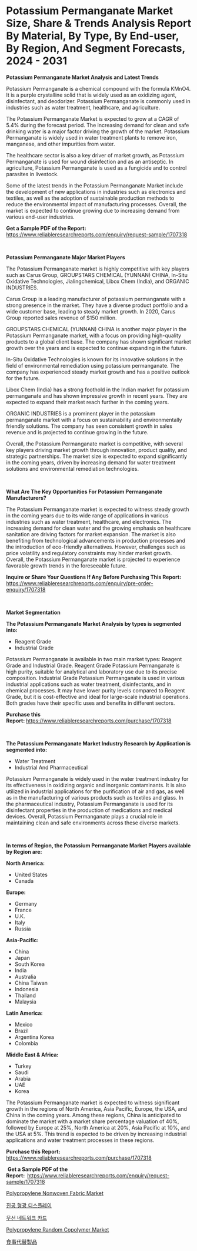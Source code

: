 <p><h1>Potassium Permanganate Market Size, Share & Trends Analysis Report By Material, By Type, By End-user, By Region, And Segment Forecasts, 2024 - 2031</h1></p><p><strong>Potassium Permanganate Market Analysis and Latest Trends</strong></p>
<p><p>Potassium Permanganate is a chemical compound with the formula KMnO4. It is a purple crystalline solid that is widely used as an oxidizing agent, disinfectant, and deodorizer. Potassium Permanganate is commonly used in industries such as water treatment, healthcare, and agriculture.</p><p>The Potassium Permanganate Market is expected to grow at a CAGR of 5.4% during the forecast period. The increasing demand for clean and safe drinking water is a major factor driving the growth of the market. Potassium Permanganate is widely used in water treatment plants to remove iron, manganese, and other impurities from water.</p><p>The healthcare sector is also a key driver of market growth, as Potassium Permanganate is used for wound disinfection and as an antiseptic. In agriculture, Potassium Permanganate is used as a fungicide and to control parasites in livestock.</p><p>Some of the latest trends in the Potassium Permanganate Market include the development of new applications in industries such as electronics and textiles, as well as the adoption of sustainable production methods to reduce the environmental impact of manufacturing processes. Overall, the market is expected to continue growing due to increasing demand from various end-user industries.</p></p>
<p><strong>Get a Sample PDF of the Report:&nbsp;</strong> <a href="https://www.reliableresearchreports.com/enquiry/request-sample/1707318">https://www.reliableresearchreports.com/enquiry/request-sample/1707318</a></p>
<p>&nbsp;</p>
<p><strong>Potassium Permanganate Major Market Players</strong></p>
<p><p>The Potassium Permanganate market is highly competitive with key players such as Carus Group, GROUPSTARS CHEMICAL (YUNNAN) CHINA, In-Situ Oxidative Technologies, Jialingchemical, Libox Chem (India), and ORGANIC INDUSTRIES. </p><p>Carus Group is a leading manufacturer of potassium permanganate with a strong presence in the market. They have a diverse product portfolio and a wide customer base, leading to steady market growth. In 2020, Carus Group reported sales revenue of $150 million.</p><p>GROUPSTARS CHEMICAL (YUNNAN) CHINA is another major player in the Potassium Permanganate market, with a focus on providing high-quality products to a global client base. The company has shown significant market growth over the years and is expected to continue expanding in the future. </p><p>In-Situ Oxidative Technologies is known for its innovative solutions in the field of environmental remediation using potassium permanganate. The company has experienced steady market growth and has a positive outlook for the future.</p><p>Libox Chem (India) has a strong foothold in the Indian market for potassium permanganate and has shown impressive growth in recent years. They are expected to expand their market reach further in the coming years.</p><p>ORGANIC INDUSTRIES is a prominent player in the potassium permanganate market with a focus on sustainability and environmentally friendly solutions. The company has seen consistent growth in sales revenue and is projected to continue growing in the future.</p><p>Overall, the Potassium Permanganate market is competitive, with several key players driving market growth through innovation, product quality, and strategic partnerships. The market size is expected to expand significantly in the coming years, driven by increasing demand for water treatment solutions and environmental remediation technologies.</p></p>
<p>&nbsp;</p>
<p><strong>What Are The Key Opportunities For Potassium Permanganate Manufacturers?</strong></p>
<p><p>The Potassium Permanganate market is expected to witness steady growth in the coming years due to its wide range of applications in various industries such as water treatment, healthcare, and electronics. The increasing demand for clean water and the growing emphasis on healthcare sanitation are driving factors for market expansion. The market is also benefiting from technological advancements in production processes and the introduction of eco-friendly alternatives. However, challenges such as price volatility and regulatory constraints may hinder market growth. Overall, the Potassium Permanganate market is projected to experience favorable growth trends in the foreseeable future.</p></p>
<p><strong>Inquire or Share Your Questions If Any Before Purchasing This Report:</strong> <a href="https://www.reliableresearchreports.com/enquiry/pre-order-enquiry/1707318">https://www.reliableresearchreports.com/enquiry/pre-order-enquiry/1707318</a></p>
<p>&nbsp;</p>
<p><strong>Market Segmentation</strong></p>
<p><strong>The Potassium Permanganate Market Analysis by types is segmented into:</strong></p>
<p><ul><li>Reagent Grade</li><li>Industrial Grade</li></ul></p>
<p><p>Potassium Permanganate is available in two main market types: Reagent Grade and Industrial Grade. Reagent Grade Potassium Permanganate is high purity, suitable for analytical and laboratory use due to its precise composition. Industrial Grade Potassium Permanganate is used in various industrial applications such as water treatment, disinfectants, and in chemical processes. It may have lower purity levels compared to Reagent Grade, but it is cost-effective and ideal for large-scale industrial operations. Both grades have their specific uses and benefits in different sectors.</p></p>
<p><strong>Purchase this Report:&nbsp;</strong><a href="https://www.reliableresearchreports.com/purchase/1707318">https://www.reliableresearchreports.com/purchase/1707318</a></p>
<p>&nbsp;</p>
<p><strong>The Potassium Permanganate Market Industry Research by Application is segmented into:</strong></p>
<p><ul><li>Water Treatment</li><li>Industrial And Pharmaceutical</li></ul></p>
<p><p>Potassium Permanganate is widely used in the water treatment industry for its effectiveness in oxidizing organic and inorganic contaminants. It is also utilized in industrial applications for the purification of air and gas, as well as in the manufacturing of various products such as textiles and glass. In the pharmaceutical industry, Potassium Permanganate is used for its disinfectant properties in the production of medications and medical devices. Overall, Potassium Permanganate plays a crucial role in maintaining clean and safe environments across these diverse markets.</p></p>
<p>&nbsp;</p>
<p><strong>In terms of Region, the Potassium Permanganate Market Players available by Region are:</strong></p>
<p>
    <p> <strong> North America: </strong>
        <ul>
            <li>United States</li>
            <li>Canada</li>
        </ul>
        </p> 
    <p> <strong> Europe: </strong>
        <ul>
            <li>Germany</li>
            <li>France</li>
            <li>U.K.</li>
            <li>Italy</li>
            <li>Russia</li>
        </ul>
        </p> 
    <p> <strong> Asia-Pacific: </strong>
        <ul>
            <li>China</li>
            <li>Japan</li>
            <li>South Korea</li>
            <li>India</li>
            <li>Australia</li>
            <li>China Taiwan</li>
            <li>Indonesia</li>
            <li>Thailand</li>
            <li>Malaysia</li>
        </ul>
        </p> 
    <p> <strong> Latin America: </strong>
        <ul>
            <li>Mexico</li>
            <li>Brazil</li>
            <li>Argentina Korea</li>
            <li>Colombia</li>
        </ul>
        </p> 
    <p> <strong> Middle East & Africa: </strong>
        <ul>
            <li>Turkey</li>
            <li>Saudi</li>
            <li>Arabia</li>
            <li>UAE</li>
            <li>Korea</li>
        </ul>
    </p>
    </p>
<p><p>The Potassium Permanganate market is expected to witness significant growth in the regions of North America, Asia Pacific, Europe, the USA, and China in the coming years. Among these regions, China is anticipated to dominate the market with a market share percentage valuation of 40%, followed by Europe at 25%, North America at 20%, Asia Pacific at 10%, and the USA at 5%. This trend is expected to be driven by increasing industrial applications and water treatment processes in these regions.</p></p>
<p><strong>Purchase this Report: </strong><a href="https://www.reliableresearchreports.com/purchase/1707318">https://www.reliableresearchreports.com/purchase/1707318</a></p>
<p>&nbsp;<strong>Get a Sample PDF of the Report:&nbsp;&nbsp;</strong><a href="https://www.reliableresearchreports.com/enquiry/request-sample/1707318">https://www.reliableresearchreports.com/enquiry/request-sample/1707318</a></p>
<p><strong></strong></p>
<p><p><a href="https://github.com/mauripalmi/Market-Research-Report-List-2/blob/main/polypropylene-nonwoven-fabric-market.md">Polypropylene Nonwoven Fabric Market</a></p><p><a href="https://medium.com/@lioneljeyrde454564576/%EC%A7%84%EA%B3%B5-%ED%98%95%EA%B4%91-%EB%94%94%EC%8A%A4%ED%94%8C%EB%A0%88%EC%9D%B4-%EC%8B%9C%EC%9E%A5-%EA%B7%9C%EB%AA%A8%EB%8A%94-%EA%B8%80%EB%A1%9C%EB%B2%8C-%EC%82%B0%EC%97%85%EC%97%90%EC%84%9C-%EC%B5%9C%EC%83%81%EC%9D%98-%EB%A7%88%EC%BC%80%ED%8C%85-%EC%B1%84%EB%84%90%EC%9D%84-%EB%B3%B4%EC%97%AC%EC%A4%8D%EB%8B%88%EB%8B%A4-7741309b8f87">진공 형광 디스플레이</a></p><p><a href="https://medium.com/@lioneljeyrde454564576/%EB%AC%B4%EC%84%A0-%EB%84%A4%ED%8A%B8%EC%9B%8C%ED%81%AC-%EC%B9%B4%EB%93%9C-%EC%8B%9C%EC%9E%A5-%EA%B7%9C%EB%AA%A8-%EB%B0%8F-%EC%8B%9C%EC%9E%A5-%EB%8F%99%ED%96%A5-%EC%99%84%EC%A0%84%ED%95%9C-%EC%82%B0%EC%97%85-%EA%B0%9C%EC%9A%94-2024%EB%85%84%EB%B6%80%ED%84%B0-2031%EB%85%84%EA%B9%8C%EC%A7%80-4ad1ea7f0efd">무선 네트워크 카드</a></p><p><a href="https://github.com/nicoletavirag/Market-Research-Report-List-2/blob/main/polypropylene-random-copolymer-market.md">Polypropylene Random Copolymer Market</a></p><p><a href="https://medium.com/@cielostamm/%E9%A3%9F%E4%BA%8B%E4%BB%A3%E6%9B%BF%E8%A3%BD%E5%93%81%E3%81%AE%E5%B8%82%E5%A0%B4%E8%A6%8F%E6%A8%A1-cagr-%E3%83%88%E3%83%AC%E3%83%B3%E3%83%89-2024%E5%B9%B4%E3%81%8B%E3%82%892030%E5%B9%B4%E3%81%BE%E3%81%A7-ef90490c73b6">食事代替製品</a></p></p>